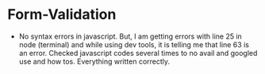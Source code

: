 # Form-Validation
- No syntax errors in javascript. But, I am getting errors with line 25 in node (terminal) and while using dev tools, it is telling me that line 63 is an error. Checked javascript codes several times to no avail and googled use and how tos. Everything written correctly.
